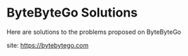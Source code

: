 # ByteByteGo Solutions
Here are solutions to the problems proposed on ByteByteGo

site: https://bytebytego.com